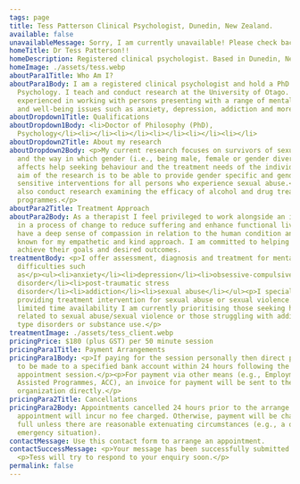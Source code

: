 ```yaml
---
tags: page
title: Tess Patterson Clinical Psychologist, Dunedin, New Zealand.
available: false
unavailableMessage: Sorry, I am currently unavailable! Please check back on this website soon.
homeTitle: Dr Tess Patterson!!
homeDescription: Registered clinical psychologist. Based in Dunedin, New Zealand
homeImage: ./assets/tess.webp
aboutPara1Title: Who Am I?
aboutPara1Body: I am a registered clinical psychologist and hold a PhD in
  Psychology. I teach and conduct research at the University of Otago. I am
  experienced in working with persons presenting with a range of mental health
  and well-being issues such as anxiety, depression, addiction and more.
aboutDropdown1Title: Qualifications
aboutDropdown1Body: <li>Doctor of Philosophy (PhD),
  Psychology</li><li></li><li></li><li></li><li></li><li></li>
aboutDropdown2Title: About my research
aboutDropdown2Body: <p>My current research focuses on survivors of sexual abuse
  and the way in which gender (i.e., being male, female or gender diverse)
  affects help seeking behaviour and the treatment needs of the individual. The
  aim of the research is to be able to provide gender specific and gender
  sensitive interventions for all persons who experience sexual abuse.</p><p>I
  also conduct research examining the efficacy of alcohol and drug treatment
  programmes.</p>
aboutPara2Title: Treatment Approach
aboutPara2Body: As a therapist I feel privileged to work alongside an individual
  in a process of change to reduce suffering and enhance functional living. I
  have a deep sense of compassion in relation to the human condition and I am
  known for my empathetic and kind approach. I am committed to helping clients
  achieve their goals and desired outcomes.
treatmentBody: <p>I offer assessment, diagnosis and treatment for mental health
  difficulties such
  as</p><ul><li>anxiety</li><li>depression</li><li>obsessive-compulsive
  disorder</li><li>post-traumatic stress
  disorder</li><li>addiction</li><li>sexual abuse</li></ul><p>I specialise in
  providing treatment intervention for sexual abuse or sexual violence. Due to
  limited time availability I am currently prioritising those seeking help
  related to sexual abuse/sexual violence or those struggling with addictive
  type disorders or substance use.</p>
treatmentImage: ./assets/tess_client.webp
pricingPrice: $180 (plus GST) per 50 minute session
pricingPara1Title: Payment Arrangements
pricingPara1Body: <p>If paying for the session personally then direct payment is
  to be made to a specified bank account within 24 hours following the
  appointment session.</p><p>For payment via other means (e.g., Employment
  Assisted Programmes, ACC), an invoice for payment will be sent to the relevant
  organization directly.</p>
pricingPara2Title: Cancellations
pricingPara2Body: Appointments cancelled 24 hours prior to the arrange
  appointment will incur no fee charged. Otherwise, payment will be charged in
  full unless there are reasonable extenuating circumstances (e.g., a one-off
  emergency situation).
contactMessage: Use this contact form to arrange an appointment.
contactSuccessMessage: <p>Your message has been successfully submitted!</p>
  <p>Tess will try to respond to your enquiry soon.</p>
permalink: false
---
```


